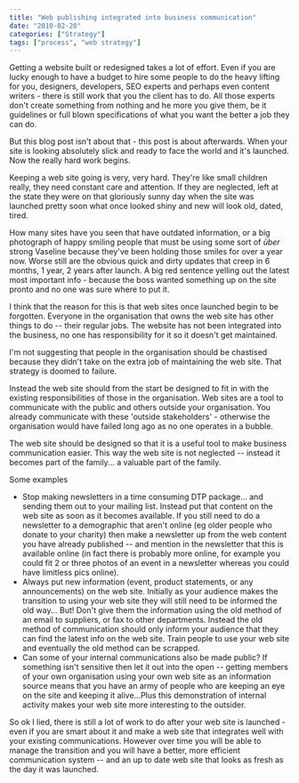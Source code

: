 ```yaml
---
title: "Web publishing integrated into business communication"
date: "2010-02-20"
categories: ["Strategy"]
tags: ["process", "web strategy"]
---
```


Getting a website built or redesigned takes a lot of effort. Even if you are lucky enough to have a budget to hire some people to do the heavy lifting for you, designers, developers, SEO experts and perhaps even content writers - there is still work that you the client has to do. All those experts don't create something from nothing and he more you give them, be it guidelines or full blown specifications of what you want the better a job they can do.

But this blog post isn't about that - this post is about afterwards. When your site is looking absolutely slick and ready to face the world and it's launched. Now the really hard work begins.

Keeping a web site going is very, very hard. They're like small children really, they need constant care and attention. If they are neglected, left at the state they were on that gloriously sunny day when the site was launched pretty soon what once looked shiny and new will look old, dated, tired.

How many sites have you seen that have outdated information, or a big photograph of happy smiling people that must be using some sort of _über_ strong Vaseline because they've been holding those smiles for over a year now. Worse still are the obvious quick and dirty updates that creep in 6 months, 1 year, 2 years after launch. A big red sentence yelling out the latest most important info - because the boss wanted something up on the site pronto and no one was sure where to put it.

I think that the reason for this is that web sites once launched begin to be forgotten. Everyone in the organisation that owns the web site has other things to do -- their regular jobs. The website has not been integrated into the business, no one has responsibility for it so it doesn't get maintained.

I'm not suggesting that people in the organisation should be chastised because they didn't take on the extra job of maintaining the web site. That strategy is doomed to failure.

Instead the web site should from the start be designed to fit in with the existing responsibilities of those in the organisation. Web sites are a tool to communicate with the public and others outside your organisation. You already communicate with these 'outside stakeholders' - otherwise the organisation would have failed long ago as no one operates in a bubble.

The web site should be designed so that it is a useful tool to make business communication easier. This way the web site is not neglected -- instead it becomes part of the family... a valuable part of the family.

Some examples

*   Stop making newsletters in a time consuming DTP package... and sending them out to your mailing list. Instead put that content on the web site as soon as it becomes available. If you still need to do a newsletter to a demographic that aren't online (eg older people who donate to your charity) then make a newsletter up from the web content you have already published -- and mention in the newsletter that this is available online (in fact there is probably more online, for example you could fit 2 or three photos of an event in a newsletter whereas you could have limitless pics online).
*   Always put new information (event, product statements, or any announcements) on the web site. Initially as your audience makes the transition to using your web site they will still need to be informed the old way... But! Don't give them the information using the old method of an email to suppliers, or fax to other departments. Instead the old method of communication should only inform your audience that they can find the latest info on the web site. Train people to use your web site and eventually the old method can be scrapped.
*   Can some of your internal communications also be made public? If something isn't sensitive then let it out into the open -- getting members of your own organisation using your own web site as an information source means that you have an army of people who are keeping an eye on the site and keeping it alive...Plus this demonstration of internal activity makes your web site more interesting to the outsider.

So ok I lied, there is still a lot of work to do after your web site is launched - even if you are smart about it and make a web site that integrates well with your existing communications. However over time you will be able to manage the transition and you will have a better, more efficient communication system -- and an up to date web site that looks as fresh as the day it was launched.
